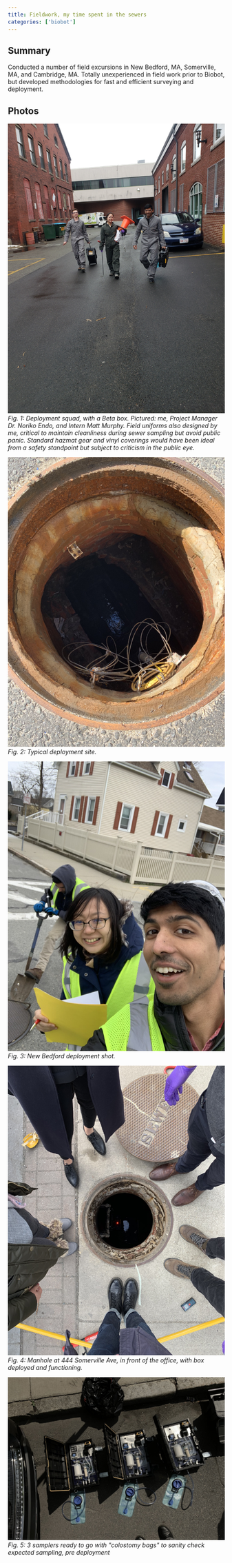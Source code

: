 ```yaml
---
title: Fieldwork, my time spent in the sewers
categories: ['biobot']
---
```


## Summary

Conducted a number of field excursions in New Bedford, MA, Somerville, MA, and Cambridge, MA. Totally unexperienced in field work prior to Biobot, but developed methodologies for fast and efficient surveying and deployment.

## Photos
![](squad.jpeg)
*Fig. 1: Deployment squad, with a Beta box. Pictured: me, Project Manager Dr. Noriko Endo, and Intern Matt Murphy. Field uniforms also designed by me, critical to maintain cleanliness during sewer sampling but avoid public panic. Standard hazmat gear and vinyl coverings would have been ideal from a safety standpoint but subject to criticism in the public eye.*

![](IMG_2939.JPEG)
*Fig. 2: Typical deployment site.*

![](IMG_2264.JPEG)
*Fig. 3: New Bedford deployment shot.*

![](IMG_2092.JPEG)
*Fig. 4: Manhole at 444 Somerville Ave, in front of the office, with box deployed and functioning.*


![](IMG_3012.JPEG)
*Fig. 5: 3 samplers ready to go with "colostomy bags" to sanity check expected sampling, pre deployment*
